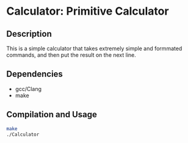 Calculator: Primitive Calculator
=========================================

## Description ##

This is a simple calculator that takes extremely simple and formmated commands, and then put the result on the next line.

## Dependencies ##
* gcc/Clang
* make

## Compilation and Usage ##
```bash
make
./Calculator
```

